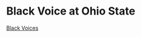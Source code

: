 <!doctype html>
<html>
<head>
<meta charset="UTF-8">
<title>Black Voices</title>
</head>

<body>
	<h1>Black Voice at Ohio State</h1>
	  <a href="index.html">Black Voices</a>
</body>
</html>
